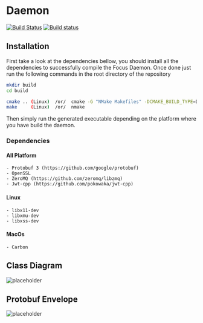 # Daemon
[![Build Status](https://travis-ci.org/FocusCompany/daemon.svg?branch=master)](https://travis-ci.org/FocusCompany/daemon)
[![Build status](https://ci.appveyor.com/api/projects/status/u00q9kpab61t2ql3/branch/master?svg=true)](https://ci.appveyor.com/project/EtiennePasteur/daemon/branch/master)

## Installation
First take a look at the dependencies bellow, you should install all the dependencies to successfully compile the Focus Daemon. Once done just run the following commands in the root directory of the repository
```bash
mkdir build
cd build

cmake .. (Linux)  /or/  cmake -G "NMake Makefiles" -DCMAKE_BUILD_TYPE=Debug .. (Windows)
make     (Linux)  /or/  nmake                                                  (Windows)
```
Then simply run the generated executable depending on the platform where you have build the daemon.
### Dependencies
#### All Platform
    - Protobuf 3 (https://github.com/google/protobuf)
    - OpenSSL
    - ZeroMQ (https://github.com/zeromq/libzmq)
    - Jwt-cpp (https://github.com/pokowaka/jwt-cpp)
#### Linux
    - libx11-dev
    - libxmu-dev
    - libxss-dev
#### MacOs
    - Carbon    
## Class Diagram
![placeholder](http://www.plantuml.com/plantuml/proxy?src=https://raw.githubusercontent.com/FocusCompany/Daemon/master/docs/daemon.puml)
## Protobuf Envelope
![placeholder](http://www.plantuml.com/plantuml/proxy?src=https://raw.githubusercontent.com/FocusCompany/protobuf_envelope/master/docs/protobuf_envelope.puml)
